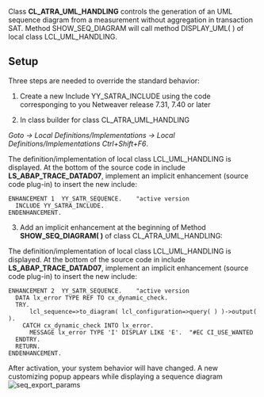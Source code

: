 Class **CL_ATRA_UML_HANDLING** controls the generation of an UML sequence diagram from a measurement without aggregation in transaction SAT. Method SHOW_SEQ_DIAGRAM will call method DISPLAY_UML( ) of local class LCL_UML_HANDLING.

## Setup
Three steps are needed to override the standard behavior:

1. Create a new Include YY_SATRA_INCLUDE using the code corresponging to you Netweaver release 7.31, 7.40 or later

2. In class builder for class CL_ATRA_UML_HANDLING 

*Goto -> Local Definitions/Implementations -> Local Definitions/Implementations Ctrl+Shift+F6*. 

The definition/implementation of local class LCL_UML_HANDLING is displayed.
At the bottom of the source code in include **LS_ABAP_TRACE_DATAD07**, implement an implicit enhancement (source code plug-in) to insert the new include:

    ENHANCEMENT 1  YY_SATR_SEQUENCE.    "active version
      INCLUDE YY_SATRA_INCLUDE.
    ENDENHANCEMENT.

3. Add an implicit enhancement at the beginning of Method **SHOW_SEQ_DIAGRAM( )** of class CL_ATRA_UML_HANDLING:

The definition/implementation of local class LCL_UML_HANDLING is displayed. At the bottom of the source code in include **LS_ABAP_TRACE_DATAD07**, implement an implicit enhancement (source code plug-in) to insert the new include:

    ENHANCEMENT 2  YY_SATR_SEQUENCE.    "active version    
      DATA lx_error TYPE REF TO cx_dynamic_check.
      TRY.
          lcl_sequence=>to_diagram( lcl_configuration=>query( ) )->output( ).
        CATCH cx_dynamic_check INTO lx_error.
          MESSAGE lx_error TYPE 'I' DISPLAY LIKE 'E'.  "#EC CI_USE_WANTED
      ENDTRY.
      RETURN.
    ENDENHANCEMENT.

After activation, your system behavior will have changed. A new customizing popup appears while displaying a sequence diagram
![seq_export_params](https://github.com/nomssi/ABAP-to-PlantUML/blob/master/sequence%20diagram/seq_export_params.png)
